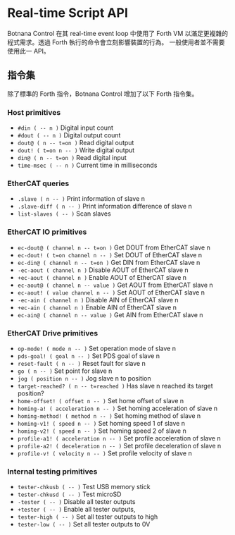 # Real-time Script API

Botnana Control 在其 real-time event loop 中使用了 Forth VM 以滿足更複雜的程式需求。透過 Forth 執行的命令會立刻影響裝置的行為。
一般使用者並不需要使用此一 API。

## 指令集

除了標準的 Forth 指令，Botnana Control 增加了以下 Forth 指令集。

### Host primitives

* `#din ( -- n )`	Digital input count 
* `#dout ( -- n )`	Digital output count 
* `dout@ ( n -- t=on )`	Read digital output
* `dout! ( t=on n -- )` Write digital output 
* `din@ ( n -- t=on )`	Read digital input 
* `time-msec ( -- n )`	Current time in milliseconds 

### EtherCAT queries

* `.slave ( n -- )`     Print information of slave n 
* `.slave-diff ( n -- )`	Print information difference of slave n 
* `list-slaves ( -- )`	Scan slaves 

### EtherCAT IO primitives

* `ec-dout@ ( channel n -- t=on )`	Get DOUT from EtherCAT slave n
* `ec-dout! ( t=on channel n -- )`	Set DOUT of EtherCAT slave n
* `ec-din@ ( channel n -- t=on )`	Get DIN from EtherCAT slave n 
* `-ec-aout ( channel n )`	Disable AOUT of EtherCAT slave n 
* `+ec-aout ( channel n )`	Enable AOUT of EtherCAT slave n 
* `ec-aout@ ( channel n -- value )`	Get AOUT from EtherCAT slave n 
* `ec-aout! ( value channel n -- )`	Set AOUT of EtherCAT slave n 
* `-ec-ain ( channel n )`	Disable AIN of EtherCAT slave n 
* `+ec-ain ( channel n )`	Enable AIN of EtherCAT slave n 
* `ec-ain@ ( channel n -- value )`	Get AIN from EtherCAT slave n 

### EtherCAT Drive primitives

* `op-mode! ( mode n -- )`	Set operation mode of slave n
* `pds-goal! ( goal n -- )`	Set PDS goal of slave n
* `reset-fault ( n -- )`	Reset fault for slave n
* `go ( n -- )`     Set point for slave n
* `jog ( position n -- )`	Jog slave n to position 
* `target-reached? ( n -- t=reached )`	Has slave n reached its target position?
* `home-offset! ( offset n -- )`	Set home offset of slave n 
* `homing-a! ( acceleration n -- )`	Set homing acceleration of slave n 
* `homing-method! ( method n -- )`	Set homing method of slave n
* `homing-v1! ( speed n -- )`	Set homing speed 1 of slave n
* `homing-v2! ( speed n -- )`	Set homing speed 2 of slave n
* `profile-a1! ( acceleration n -- )`	Set profile acceleration of slave n
* `profile-a2! ( deceleration n -- )`	Set profile deceleration of slave n
* `profile-v! ( velocity n -- )`	Set profile velocity of slave n

### Internal testing primitives

* `tester-chkusb ( -- )`	Test USB memory stick 
* `tester-chkusd ( -- )`	Test microSD
* `-tester ( -- )`	Disable all tester outputs 
* `+tester ( -- )`	Enable all tester outputs, 
* `tester-high ( -- )`	Set all tester outputs to high 
* `tester-low ( -- )`	Set all tester outputs to 0V 
